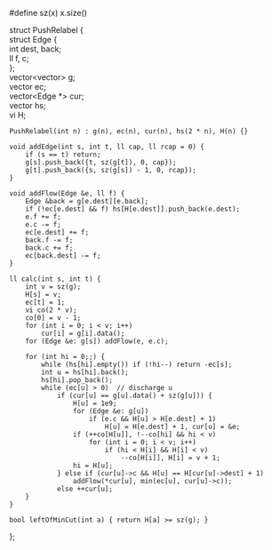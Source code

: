   
#define sz(x) x.size()  
  
struct PushRelabel {  
    struct Edge {  
        int dest, back;  
        ll f, c;  
    };  
    vector<vector<Edge>> g;  
    vector<ll> ec;  
    vector<Edge *> cur;  
    vector<vi > hs;  
    vi H;  
  
    PushRelabel(int n) : g(n), ec(n), cur(n), hs(2 * n), H(n) {}  
  
    void addEdge(int s, int t, ll cap, ll rcap = 0) {  
        if (s == t) return;  
        g[s].push_back({t, sz(g[t]), 0, cap});  
        g[t].push_back({s, sz(g[s]) - 1, 0, rcap});  
    }  
  
    void addFlow(Edge &e, ll f) {  
        Edge &back = g[e.dest][e.back];  
        if (!ec[e.dest] && f) hs[H[e.dest]].push_back(e.dest);  
        e.f += f;  
        e.c -= f;  
        ec[e.dest] += f;  
        back.f -= f;  
        back.c += f;  
        ec[back.dest] -= f;  
    }  
  
    ll calc(int s, int t) {  
        int v = sz(g);  
        H[s] = v;  
        ec[t] = 1;  
        vi co(2 * v);  
        co[0] = v - 1;  
        for (int i = 0; i < v; i++)  
            cur[i] = g[i].data();  
        for (Edge &e: g[s]) addFlow(e, e.c);  
  
        for (int hi = 0;;) {  
            while (hs[hi].empty()) if (!hi--) return -ec[s];  
            int u = hs[hi].back();  
            hs[hi].pop_back();  
            while (ec[u] > 0)  // discharge u  
                if (cur[u] == g[u].data() + sz(g[u])) {  
                    H[u] = 1e9;  
                    for (Edge &e: g[u])  
                        if (e.c && H[u] > H[e.dest] + 1)  
                            H[u] = H[e.dest] + 1, cur[u] = &e;  
                    if (++co[H[u]], !--co[hi] && hi < v)  
                        for (int i = 0; i < v; i++)  
                            if (hi < H[i] && H[i] < v)  
                                --co[H[i]], H[i] = v + 1;  
                    hi = H[u];  
                } else if (cur[u]->c && H[u] == H[cur[u]->dest] + 1)  
                    addFlow(*cur[u], min(ec[u], cur[u]->c));  
                else ++cur[u];  
        }  
    }  
  
    bool leftOfMinCut(int a) { return H[a] >= sz(g); }  
};